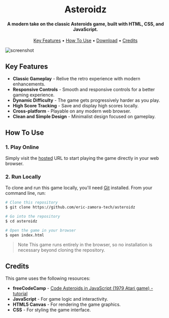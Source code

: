 <h1 align="center">
  <br>
    Asteroidz
  <br>
</h1>

<h4 align="center">A modern take on the classic Asteroids game, built with HTML, CSS, and JavaScript.</h4>

<p align="center">
  <a href="#key-features">Key Features</a> •
  <a href="#how-to-use">How To Use</a> •
  <a href="#download">Download</a> •
  <a href="#credits">Credits</a>
</p>

![screenshot](https://raw.githubusercontent.com/YOUR_USERNAME/YOUR_REPOSITORY/master/assets/screenshot.png)

## Key Features

* **Classic Gameplay** - Relive the retro experience with modern enhancements.
* **Responsive Controls** - Smooth and responsive controls for a better gaming experience.
* **Dynamic Difficulty** - The game gets progressively harder as you play.
* **High Score Tracking** - Save and display high scores locally.
* **Cross-platform** - Playable on any modern web browser.
* **Clean and Simple Design** - Minimalist design focused on gameplay.

## How To Use

### 1. Play Online
Simply visit the [hosted]() URL to start playing the game directly in your web browser.

### 2. Run Locally
To clone and run this game locally, you'll need [Git](https://git-scm.com) installed. From your command line, run:

```bash
# Clone this repository
$ git clone https://github.com/eric-zamora-tech/asteroidz

# Go into the repository
$ cd asteroidz

# Open the game in your browser
$ open index.html
```
> Note This game runs entirely in the browser, so no installation is necessary beyond cloning the repository.

## Credits
This game uses the following resources:
* **freeCodeCamp** - [Code Asteroids in JavaScript (1979 Atari game) - tutorial](https://www.youtube.com/watch?v=H9CSWMxJx84)
* **JavaScript** - For game logic and interactivity.
* **HTML5 Canvas** - For rendering the game graphics.
* **CSS** - For styling the game interface.

